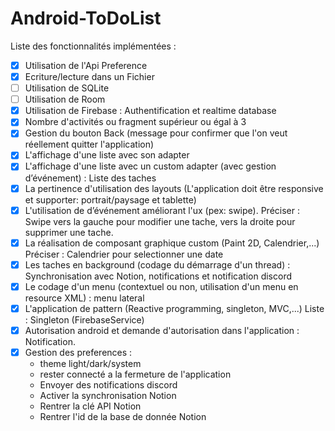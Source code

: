 # Android-ToDoList

Liste des fonctionnalités implémentées :
- [X] Utilisation de l'Api Preference
- [X] Ecriture/lecture dans un Fichier
- [ ] Utilisation de SQLite
- [ ] Utilisation de Room
- [X] Utilisation de Firebase : Authentification et realtime database
- [X] Nombre d'activités ou fragment supérieur ou égal à 3
- [X] Gestion du bouton Back (message pour confirmer que l'on veut réellement quitter l'application)
- [X] L'affichage d'une liste avec son adapter 
- [X] L'affichage d'une liste avec un custom adapter (avec gestion d’événement) : Liste des taches
- [X] La pertinence d'utilisation des layouts (L'application doit être responsive et supporter: portrait/paysage et tablette)
- [X] L'utilisation de d’événement améliorant l'ux (pex: swipe). Préciser : Swipe vers la gauche pour modifier une tache, vers la droite pour supprimer une tache.
- [X] La réalisation de composant graphique custom (Paint 2D, Calendrier,...) Préciser : Calendrier pour selectionner une date
- [X] Les taches en background (codage du démarrage d'un thread) : Synchronisation avec Notion, notifications et notification discord
- [X] Le codage d'un menu (contextuel ou non, utilisation d'un menu en resource XML) : menu lateral
- [X] L'application de pattern (Reactive programming, singleton, MVC,...) Liste : Singleton (FirebaseService)
- [X] Autorisation android et demande d'autorisation dans l'application : Notification.
- [X] Gestion des preferences : 
    - theme light/dark/system
    - rester connecté a la fermeture de l'application
    - Envoyer des notifications discord
    - Activer la synchronisation Notion
    - Rentrer la clé API Notion 
    - Rentrer l'id de la base de donnée Notion